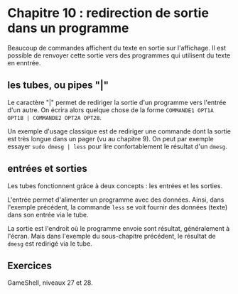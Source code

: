 # Chapitre 10 : redirection de sortie dans un programme

Beaucoup de commandes affichent du texte en sortie sur l'affichage. Il est
possible de renvoyer cette sortie vers des programmes qui utilisent du texte en
enntrée.

## les tubes, ou pipes "|"

Le caractère "|" permet de rediriger la sortie d'un programme vers l'entrée
d'un autre. On écrira alors quelque chose de la forme `COMMANDE1 OPT1A OPT1B |
COMMANDE2 OPT2A OPT2B`.

Un exemple d'usage classique est de rediriger une commande dont la sortie est
très longue dans un pager (vu au chapitre 9). On peut par exemple essayer `sudo
dmesg | less` pour lire confortablement le résultat d'un `dmesg`.

## entrées et sorties

Les tubes fonctionnent grâce à deux concepts : les entrées et les sorties.

L'entrée permet d'alimenter un programme avec des données. Ainsi, dans
l'exemple précédent, la commande `less` se voit fournir des données (texte)
dans son entrée via le tube.

La sortie est l'endroit où le programme envoie sont résultat, généralement à
l'écran. Mais dans l'exemple du sous-chapitre précédent, le résultat de `dmesg`
est redirigé via le tube.

## Exercices

GameShell, niveaux 27 et 28.
